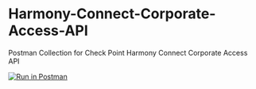 # Harmony-Connect-Corporate-Access-API
Postman Collection for Check Point Harmony Connect Corporate Access API

[![Run in Postman](https://run.pstmn.io/button.svg)](https://app.getpostman.com/run-collection/8ed761f2e9336388c3a3?action=collection%2Fimport)
